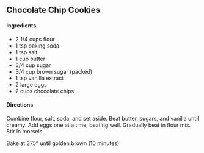 ## Chocolate Chip Cookies

#### Ingredients

* 2 1/4 cups flour
* 1 tsp baking soda
* 1 tsp salt
* 1 cup butter
* 3/4 cup sugar
* 3/4 cup brown sugar (packed)
* 1 tsp vanilla extract
* 2 large eggs
* 2 cups chocolate chips

#### Directions

Combine flour, salt, soda, and set aside.
Beat butter, sugars, and vanilla until creamy.
Add eggs one at a time, beating well.
Gradually beat in flour mix.
Stir in morsels.

Bake at 375° until golden brown (10 minutes)
